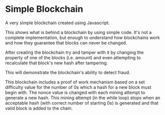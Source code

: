 # Simple Blockchain

A very simple blockchain created using Javascript.

This shows what is behind a blockchain by using simple code. It's not a complete implementation, but enough to understand how blockchains work and how they guarantee that blocks can never be changed.

After creating the blockchain try and tamper with it by changing the property of one of the blocks (i.e. amount) and even attempting to recalculate that block's new hash after tampering.

This will demonstrate the blockchain's ability to detect fraud.

This blockchain includes a proof of work mechanism based on a set difficulty value for the number of 0s which a hash for a new block must begin with. The nonce value is changed with each mining attempt to generate a new hash. This mining attempt (in the while loop) stops when an acceptable hash (with correct number of starting 0s) is generated and that valid block is added to the chain.
